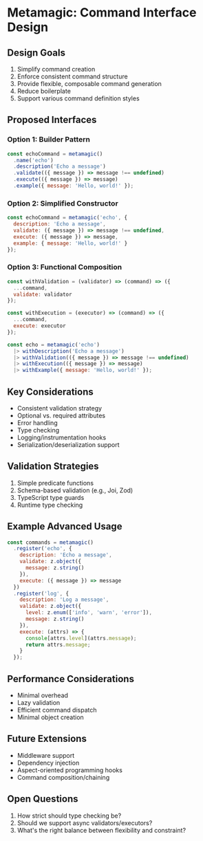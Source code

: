 # Metamagic: Command Interface Design

## Design Goals

1. Simplify command creation
2. Enforce consistent command structure
3. Provide flexible, composable command generation
4. Reduce boilerplate
5. Support various command definition styles

## Proposed Interfaces

### Option 1: Builder Pattern

```javascript
const echoCommand = metamagic()
  .name('echo')
  .description('Echo a message')
  .validate(({ message }) => message !== undefined)
  .execute(({ message }) => message)
  .example({ message: 'Hello, world!' });
```

### Option 2: Simplified Constructor

```javascript
const echoCommand = metamagic('echo', {
  description: 'Echo a message',
  validate: ({ message }) => message !== undefined,
  execute: ({ message }) => message,
  example: { message: 'Hello, world!' }
});
```

### Option 3: Functional Composition

```javascript
const withValidation = (validator) => (command) => ({
  ...command,
  validate: validator
});

const withExecution = (executor) => (command) => ({
  ...command,
  execute: executor
});

const echo = metamagic('echo')
  |> withDescription('Echo a message')
  |> withValidation(({ message }) => message !== undefined)
  |> withExecution(({ message }) => message)
  |> withExample({ message: 'Hello, world!' });
```

## Key Considerations

- Consistent validation strategy
- Optional vs. required attributes
- Error handling
- Type checking
- Logging/instrumentation hooks
- Serialization/deserialization support

## Validation Strategies

1. Simple predicate functions
2. Schema-based validation (e.g., Joi, Zod)
3. TypeScript type guards
4. Runtime type checking

## Example Advanced Usage

```javascript
const commands = metamagic()
  .register('echo', {
    description: 'Echo a message',
    validate: z.object({
      message: z.string()
    }),
    execute: ({ message }) => message
  })
  .register('log', {
    description: 'Log a message',
    validate: z.object({
      level: z.enum(['info', 'warn', 'error']),
      message: z.string()
    }),
    execute: (attrs) => {
      console[attrs.level](attrs.message);
      return attrs.message;
    }
  });
```

## Performance Considerations

- Minimal overhead
- Lazy validation
- Efficient command dispatch
- Minimal object creation

## Future Extensions

- Middleware support
- Dependency injection
- Aspect-oriented programming hooks
- Command composition/chaining

## Open Questions

1. How strict should type checking be?
2. Should we support async validators/executors?
3. What's the right balance between flexibility and constraint?
